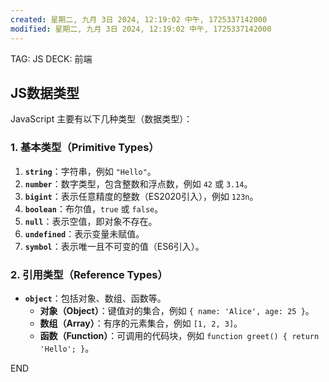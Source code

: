 ```yaml
---
created: 星期二, 九月 3日 2024, 12:19:02 中午, 1725337142000
modified: 星期二, 九月 3日 2024, 12:19:02 中午, 1725337142000
---
```



TAG: JS
DECK: 前端

## JS数据类型
JavaScript 主要有以下几种类型（数据类型）：

### 1. **基本类型（Primitive Types）**

1. **`string`**：字符串，例如 `"Hello"`。
2. **`number`**：数字类型，包含整数和浮点数，例如 `42` 或 `3.14`。
3. **`bigint`**：表示任意精度的整数（ES2020引入），例如 `123n`。
4. **`boolean`**：布尔值，`true` 或 `false`。 
5. **`null`**：表示空值，即对象不存在。
6. **`undefined`**：表示变量未赋值。
7. **`symbol`**：表示唯一且不可变的值（ES6引入）。

### 2. **引用类型（Reference Types）**

- **`object`**：包括对象、数组、函数等。
    - **对象（Object）**：键值对的集合，例如 `{ name: 'Alice', age: 25 }`。
    - **数组（Array）**：有序的元素集合，例如 `[1, 2, 3]`。
    - **函数（Function）**：可调用的代码块，例如 `function greet() { return 'Hello'; }`。

END
<!--ID: 1726237506504-->
